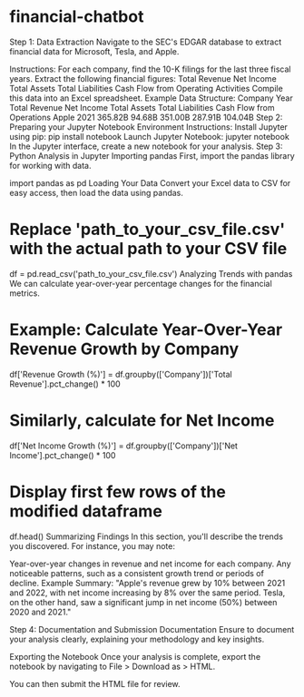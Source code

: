 # financial-chatbot
Step 1: Data Extraction
Navigate to the SEC's EDGAR database to extract financial data for Microsoft, Tesla, and Apple.

Instructions:
For each company, find the 10-K filings for the last three fiscal years.
Extract the following financial figures:
Total Revenue
Net Income
Total Assets
Total Liabilities
Cash Flow from Operating Activities
Compile this data into an Excel spreadsheet.
Example Data Structure:
Company	Year	Total Revenue	Net Income	Total Assets	Total Liabilities	Cash Flow from Operations
Apple	2021	365.82B	94.68B	351.00B	287.91B	104.04B
Step 2: Preparing your Jupyter Notebook Environment
Instructions:
Install Jupyter using pip:
pip install notebook
Launch Jupyter Notebook:
jupyter notebook
In the Jupyter interface, create a new notebook for your analysis.
Step 3: Python Analysis in Jupyter
Importing pandas
First, import the pandas library for working with data.

import pandas as pd
Loading Your Data
Convert your Excel data to CSV for easy access, then load the data using pandas.

# Replace 'path_to_your_csv_file.csv' with the actual path to your CSV file
df = pd.read_csv('path_to_your_csv_file.csv')
Analyzing Trends with pandas
We can calculate year-over-year percentage changes for the financial metrics.

# Example: Calculate Year-Over-Year Revenue Growth by Company
df['Revenue Growth (%)'] = df.groupby(['Company'])['Total Revenue'].pct_change() * 100

# Similarly, calculate for Net Income
df['Net Income Growth (%)'] = df.groupby(['Company'])['Net Income'].pct_change() * 100

# Display first few rows of the modified dataframe
df.head()
Summarizing Findings
In this section, you'll describe the trends you discovered. For instance, you may note:

Year-over-year changes in revenue and net income for each company.
Any noticeable patterns, such as a consistent growth trend or periods of decline.
Example Summary:
"Apple's revenue grew by 10% between 2021 and 2022, with net income increasing by 8% over the same period. Tesla, on the other hand, saw a significant jump in net income (50%) between 2020 and 2021."

Step 4: Documentation and Submission
Documentation
Ensure to document your analysis clearly, explaining your methodology and key insights.

Exporting the Notebook
Once your analysis is complete, export the notebook by navigating to File > Download as > HTML.

You can then submit the HTML file for review.
